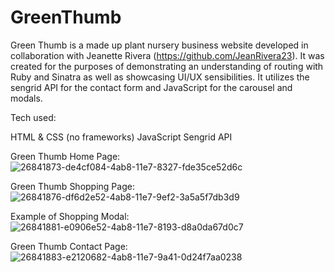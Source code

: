 # GreenThumb

Green Thumb is a made up plant nursery business website developed in collaboration with Jeanette Rivera (https://github.com/JeanRivera23). It was created for the purposes of demonstrating an understanding of routing with Ruby and Sinatra as well as showcasing UI/UX sensibilities. It utilizes the sengrid API for the contact form and JavaScript for the carousel and modals.

Tech used:

HTML & CSS (no frameworks)
JavaScript
Sengrid API

Green Thumb Home Page:
![26841873-de4cf084-4ab8-11e7-8327-fde35ce52d6c](https://user-images.githubusercontent.com/26287137/26842191-eae8df3c-4ab9-11e7-9b87-e85fdb442957.png)

Green Thumb Shopping Page: 
![26841876-df6d2e52-4ab8-11e7-9ef2-3a5a5f7db3d9](https://user-images.githubusercontent.com/26287137/26842200-f000ff86-4ab9-11e7-8cc1-9ba1b6fb58fa.png)

Example of Shopping Modal: 
![26841881-e0906e52-4ab8-11e7-8193-d8a0da67d0c7](https://user-images.githubusercontent.com/26287137/26842204-f286fcc4-4ab9-11e7-9ec1-1e2aff062fde.png)

Green Thumb Contact Page: 
![26841883-e2120682-4ab8-11e7-9a41-0d24f7aa0238](https://user-images.githubusercontent.com/26287137/26842206-f3aed554-4ab9-11e7-956c-30f6d3de93f0.png)
